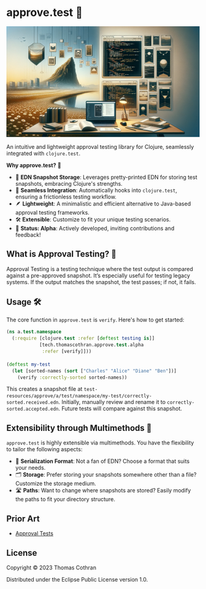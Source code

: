 # approve.test 🌟

![approve.test](./doc/approval_test_img.png)

An intuitive and lightweight approval testing library for Clojure, seamlessly integrated with `clojure.test`.

**Why approve.test?** 🚀
- 💾 **EDN Snapshot Storage**: Leverages pretty-printed EDN for storing test snapshots, embracing Clojure's strengths.
- 🔗 **Seamless Integration**: Automatically hooks into `clojure.test`, ensuring a frictionless testing workflow.
- 🪶 **Lightweight**: A minimalistic and efficient alternative to Java-based approval testing frameworks.
- 🛠️ **Extensible**: Customize to fit your unique testing scenarios.
- 🌱 **Status: Alpha**: Actively developed, inviting contributions and feedback!

## What is Approval Testing? 🤔

Approval Testing is a testing technique where the test output is compared against a pre-approved snapshot. It’s especially useful for testing legacy systems. If the output matches the snapshot, the test passes; if not, it fails.

## Usage 🛠️

The core function in `approve.test` is `verify`. Here's how to get started:

```clojure
(ns a.test.namespace
  (:require [clojure.test :refer [deftest testing is]]
            [tech.thomascothran.approve.test.alpha 
             :refer [verify]]))

(deftest my-test
  (let [sorted-names (sort ["Charles" "Alice" "Diane" "Ben"])]
    (verify :correctly-sorted sorted-names))
```

This creates a snapshot file at `test-resources/approve/a/test/namespace/my-test/correctly-sorted.received.edn`. Initially, manually review and rename it to `correctly-sorted.accepted.edn`. Future tests will compare against this snapshot.

## Extensibility through Multimethods 🔄

`approve.test` is highly extensible via multimethods. You have the flexibility to tailor the following aspects:

- 🔄 **Serialization Format**: Not a fan of EDN? Choose a format that suits your needs.
- 🗂️ **Storage**: Prefer storing your snapshots somewhere other than a file? Customize the storage medium.
- 🛣️ **Paths**: Want to change where snapshots are stored? Easily modify the paths to fit your directory structure.

## Prior Art

- [Approval Tests](https://approvaltests.com/)

## License

Copyright © 2023 Thomas Cothran

Distributed under the Eclipse Public License version 1.0.
